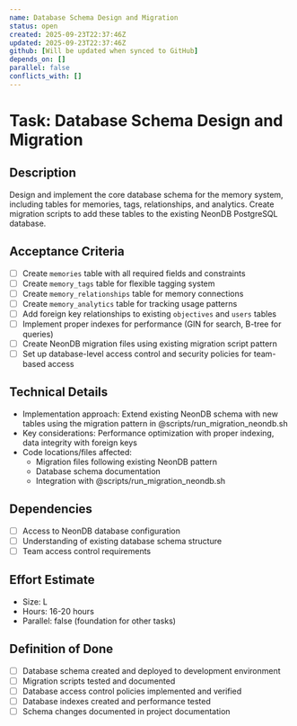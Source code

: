 ```yaml
---
name: Database Schema Design and Migration
status: open
created: 2025-09-23T22:37:46Z
updated: 2025-09-23T22:37:46Z
github: [Will be updated when synced to GitHub]
depends_on: []
parallel: false
conflicts_with: []
---
```


# Task: Database Schema Design and Migration

## Description
Design and implement the core database schema for the memory system, including tables for memories, tags, relationships, and analytics. Create migration scripts to add these tables to the existing NeonDB PostgreSQL database.

## Acceptance Criteria
- [ ] Create `memories` table with all required fields and constraints
- [ ] Create `memory_tags` table for flexible tagging system
- [ ] Create `memory_relationships` table for memory connections
- [ ] Create `memory_analytics` table for tracking usage patterns
- [ ] Add foreign key relationships to existing `objectives` and `users` tables
- [ ] Implement proper indexes for performance (GIN for search, B-tree for queries)
- [ ] Create NeonDB migration files using existing migration script pattern
- [ ] Set up database-level access control and security policies for team-based access

## Technical Details
- Implementation approach: Extend existing NeonDB schema with new tables using the migration pattern in @scripts/run_migration_neondb.sh
- Key considerations: Performance optimization with proper indexing, data integrity with foreign keys
- Code locations/files affected: 
  - Migration files following existing NeonDB pattern
  - Database schema documentation
  - Integration with @scripts/run_migration_neondb.sh

## Dependencies
- [ ] Access to NeonDB database configuration
- [ ] Understanding of existing database schema structure
- [ ] Team access control requirements

## Effort Estimate
- Size: L
- Hours: 16-20 hours
- Parallel: false (foundation for other tasks)

## Definition of Done
- [ ] Database schema created and deployed to development environment
- [ ] Migration scripts tested and documented
- [ ] Database access control policies implemented and verified
- [ ] Database indexes created and performance tested
- [ ] Schema changes documented in project documentation